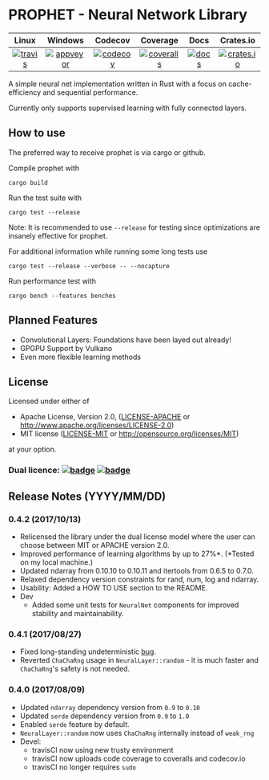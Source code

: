 
PROPHET - Neural Network Library
================================

|       Linux       |       Windows       |       Codecov        |       Coverage       |        Docs        |       Crates.io       |
|:-----------------:|:-------------------:|:--------------------:|:--------------------:|:------------------:|:---------------------:|
| [![travis][1]][2] | [![appveyor][3]][4] | [![codecov][13]][14] | [![coveralls][5]][6] | [![docs][11]][12 ] | [![crates.io][9]][10] |

A simple neural net implementation written in Rust with a focus on cache-efficiency and sequential performance.

Currently only supports supervised learning with fully connected layers.

## How to use

The preferred way to receive prophet is via cargo or github.

Compile prophet with

```
cargo build
```

Run the test suite with

```
cargo test --release
```

Note: It is recommended to use `--release` for testing since optimizations are insanely effective for prophet.

For additional information while running some long tests use

```
cargo test --release --verbose -- --nocapture
```

Run performance test with

```
cargo bench --features benches
```

## Planned Features

- Convolutional Layers: Foundations have been layed out already!
- GPGPU Support by Vulkano
- Even more flexible learning methods

## License

Licensed under either of

 * Apache License, Version 2.0, ([LICENSE-APACHE](LICENSE-APACHE) or http://www.apache.org/licenses/LICENSE-2.0)
 * MIT license ([LICENSE-MIT](LICENSE-MIT) or http://opensource.org/licenses/MIT)

at your option.

### Dual licence: [![badge][7]](LICENSE-MIT) [![badge][8]](LICENSE-APACHE)

## Release Notes (YYYY/MM/DD)

### 0.4.2 (2017/10/13)

- Relicensed the library under the dual license model where the user can choose between MIT or APACHE version 2.0.
- Improved performance of learning algorithms by up to 27%*. (*Tested on my local machine.)
- Updated ndarray from 0.10.10 to 0.10.11 and itertools from 0.6.5 to 0.7.0.
- Relaxed dependency version constraints for rand, num, log and ndarray.
- Usability: Added a HOW TO USE section to the README.
- Dev
	- Added some unit tests for `NeuralNet` components for improved stability and maintainability.

### 0.4.1 (2017/08/27)

- Fixed long-standing undeterministic [bug](https://github.com/Robbepop/prophet/issues/2).
- Reverted `ChaChaRng` usage in `NeuralLayer::random` - it is much faster and `ChaChaRng`'s safety is not needed.

### 0.4.0 (2017/08/09)

- Updated `ndarray` dependency version from `0.9` to `0.10`
- Updated `serde` dependency version from `0.9` to `1.0`
- Enabled `serde` feature by default.
- `NeuralLayer::random` now uses `ChaChaRng` internally instead of `weak_rng`
- Devel:
	- travisCI now using new trusty environment
	- travisCI now uploads code coverage to coveralls and codecov.io
	- travisCI no longer requires `sudo`

[1]: https://travis-ci.org/Robbepop/prophet.svg?branch=master
[2]: https://travis-ci.org/Robbepop/prophet
[3]: https://ci.appveyor.com/api/projects/status/2ckrux25wpa5eseh/branch/master?svg=true
[4]: https://ci.appveyor.com/project/Robbepop/prophet/branch/master
[5]: https://coveralls.io/repos/github/Robbepop/prophet/badge.svg?branch=master
[6]: https://coveralls.io/github/Robbepop/prophet?branch=master
[7]: https://img.shields.io/badge/license-MIT-blue.svg
[8]: https://img.shields.io/badge/license-APACHE-orange.svg
[9]: https://img.shields.io/crates/v/prophet.svg
[10]: https://crates.io/crates/prophet
[11]: https://docs.rs/prophet/badge.svg
[12]: https://docs.rs/prophet
[13]: https://codecov.io/gh/robbepop/prophet/branch/next/graph/badge.svg
[14]: https://codecov.io/gh/Robbepop/prophet/branch/next